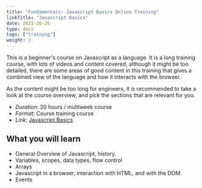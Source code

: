 ```yaml
---
title: "Fundamentals: Javascript Basics Online Training"
linkTitle: "Javascript Basics"
date: 2021-10-26
type: docs
tags: ["training"]
weight: 3
---
```


This is a beginner's course on Javascript as a language. It is a long training course, with lots of videos and content covered, although it might be too detailed, there are some areas of good content in this training that gives a combined view of the language and how it interacts with the browser.

As the content might be too long for engineers, it is recommended to take a look at the course overview, and pick the sections that are relevant for you.

- _Duration_: 20 hours / multiweek course
- _Format_: Course training course
- _Link_: [Javascript Basics](https://www.coursera.org/learn/javascript-basics/home/welcome)

## What you will learn

- General Overview of Javascript, history.
- Variables, scopes, data types, flow control
- Arrays
- Javascript in a browser, interaction with HTML, and with the DOM.
- Events
